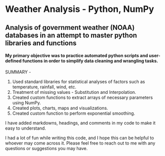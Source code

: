 # Weather Analysis - Python, NumPy
## Analysis of government weather (NOAA) databases in an attempt to master python libraries and functions

#### My primary objective was to practice automated python scripts and user-defined functions in order to simplify data cleaning and wrangling tasks.

SUMMARY  -

1. Used standard libraries for statistical analyses of factors such as temperature, rainfall, wind, etc.
2. Treatment of missing values - Substitution and Interpolation.
3. Created custom functions to extract arrays of necessary parameters using NumPy.
4. Created plots, charts, maps and visualizations.
5. Created custom function to perform exponential smoothing.

I have added markdowns, headings, and comments in my code to make it easy to understand.

I had a lot of fun while writing this code, and I hope this can be helpful to whoever may come across it.
Please feel free to reach out to me with any questions or suggestions you may have.
